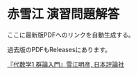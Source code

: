 # 赤雪江 演習問題解答

<!-- PDF_LINK_START -->
ここに最新版PDFへのリンクを自動生成する。
<!-- PDF_LINK_END -->
過去版のPDFもReleasesにあります。

[『代数学1 群論入門』雪江明彦, 日本評論社](https://www.nippyo.co.jp/shop/book/5462.html)
